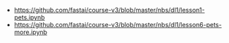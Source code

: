 - https://github.com/fastai/course-v3/blob/master/nbs/dl1/lesson1-pets.ipynb
- https://github.com/fastai/course-v3/blob/master/nbs/dl1/lesson6-pets-more.ipynb
